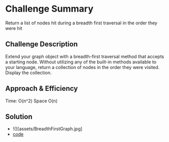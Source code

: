 # Challenge Summary
Return a list of nodes hit during a breadth first traversal in the order they were hit

## Challenge Description
Extend your graph object with a breadth-first traversal method that accepts a starting node. Without utilizing any of the built-in methods available to your language, return a collection of nodes in the order they were visited. Display the collection.

## Approach & Efficiency
Time: O(n^2)
Space O(n)

## Solution
- !()[assets/BreadthFirstGraph.jpg]
- [code](challenges/lib/src/main/java/challenges/Graph/Graph.java)